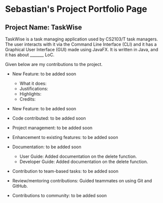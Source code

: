 # Sebastian's Project Portfolio Page

## Project Name: TaskWise
TaskWise is a task managing application used by CS2103/T task managers.
The user interacts with it via the Command Line Interface (CLI) and it has a Graphical User
Interface (GUI) made using JavaFX. It is written in Java, and it has about _______ LoC.

Given below are my contributions to the project.

* New Feature: to be added soon
    * What it does:
    * Justifications:
    * Highlights:
    * Credits:
* New Feature: to be added soon

* Code contributed: to be added soon

* Project management: to be added soon
* Enhancement to existing features: to be added soon
* Documentation: to be added soon
    * User Guide: Added documentation on the delete function.
    * Developer Guide: Added documentation on the delete function.
* Contribution to team-based tasks: to be added soon
* Review/mentoring contributions: Guided teammates on using Git and GitHub.
* Contributions to community: to be added soon
